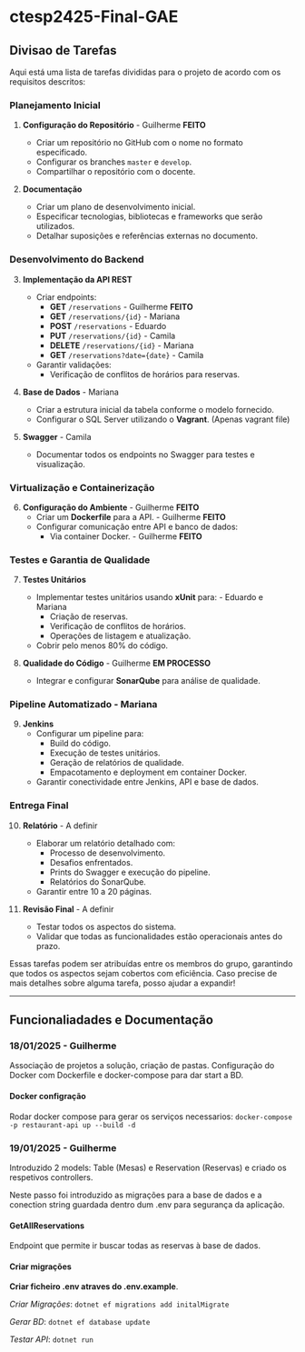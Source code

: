 # ctesp2425-Final-GAE

## Divisao de Tarefas
Aqui está uma lista de tarefas divididas para o projeto de acordo com os requisitos descritos:

### **Planejamento Inicial**

1. **Configuração do Repositório** - Guilherme **FEITO**

   - Criar um repositório no GitHub com o nome no formato especificado.
   - Configurar os branches `master` e `develop`.
   - Compartilhar o repositório com o docente.

2. **Documentação**

   - Criar um plano de desenvolvimento inicial.
   - Especificar tecnologias, bibliotecas e frameworks que serão utilizados.
   - Detalhar suposições e referências externas no documento.


### **Desenvolvimento do Backend**

3. **Implementação da API REST**

   - Criar endpoints:
     - **GET** `/reservations` - Guilherme **FEITO**
     - **GET** `/reservations/{id}` - Mariana
     - **POST** `/reservations` - Eduardo
     - **PUT** `/reservations/{id}` - Camila
     - **DELETE** `/reservations/{id}` - Mariana
     - **GET** `/reservations?date={date}` - Camila
   - Garantir validações:
     - Verificação de conflitos de horários para reservas.

4. **Base de Dados** - Mariana
   - Criar a estrutura inicial da tabela conforme o modelo fornecido.
   - Configurar o SQL Server utilizando o **Vagrant**. (Apenas vagrant file)

5. **Swagger** - Camila
   - Documentar todos os endpoints no Swagger para testes e visualização.


### **Virtualização e Containerização**
6. **Configuração do Ambiente** - Guilherme **FEITO**
   - Criar um **Dockerfile** para a API. - Guilherme **FEITO**
   - Configurar comunicação entre API e banco de dados:
     - Via container Docker. - Guilherme **FEITO**


### **Testes e Garantia de Qualidade**
7. **Testes Unitários**
   - Implementar testes unitários usando **xUnit** para: - Eduardo e Mariana
     - Criação de reservas.
     - Verificação de conflitos de horários.
     - Operações de listagem e atualização.
   - Cobrir pelo menos 80% do código.

8. **Qualidade do Código** - Guilherme **EM PROCESSO**
   - Integrar e configurar **SonarQube** para análise de qualidade.


### **Pipeline Automatizado** - Mariana
9. **Jenkins**
   - Configurar um pipeline para:
     - Build do código.
     - Execução de testes unitários.
     - Geração de relatórios de qualidade.
     - Empacotamento e deployment em container Docker.
   - Garantir conectividade entre Jenkins, API e base de dados.


### **Entrega Final**

10. **Relatório** - A definir
    - Elaborar um relatório detalhado com:
      - Processo de desenvolvimento.
      - Desafios enfrentados.
      - Prints do Swagger e execução do pipeline.
      - Relatórios do SonarQube.
    - Garantir entre 10 a 20 páginas.

11. **Revisão Final** - A definir
    - Testar todos os aspectos do sistema.
    - Validar que todas as funcionalidades estão operacionais antes do prazo.

Essas tarefas podem ser atribuídas entre os membros do grupo, garantindo que todos os aspectos sejam cobertos com eficiência. Caso precise de mais detalhes sobre alguma tarefa, posso ajudar a expandir!

---

## Funcionaliadades e Documentação

### 18/01/2025 - Guilherme
Associação de projetos a solução, criação de pastas.
Configuração do Docker com Dockerfile e docker-compose para dar start a BD.

#### Docker configração
Rodar docker compose para gerar os serviços necessarios: 
`docker-compose -p restaurant-api up --build -d`


### 19/01/2025 - Guilherme
Introduzido 2 models: Table (Mesas) e Reservation (Reservas) e criado os respetivos controllers. 

Neste passo foi introduzido as migrações para a base de dados e a conection string guardada dentro dum .env para segurança da aplicação.

#### GetAllReservations
Endpoint que permite ir buscar todas as reservas à base de dados.

#### Criar migrações
**Criar ficheiro .env atraves do .env.example**.

*Criar Migrações*:
``dotnet ef migrations add initalMigrate``

*Gerar BD*:
``dotnet ef database update``

*Testar API*:
``dotnet run``
